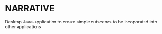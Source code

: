 NARRATIVE
=========

Desktop Java-application to create simple cutscenes to be incoporated into other applications
